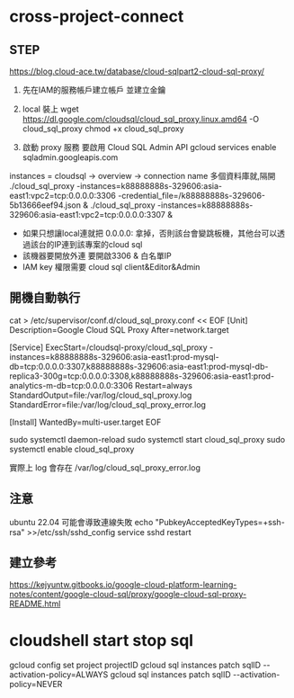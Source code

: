 # cross-project-connect
## STEP
https://blog.cloud-ace.tw/database/cloud-sqlpart2-cloud-sql-proxy/
1. 先在IAM的服務帳戶建立帳戶
並建立金鑰

2. local 裝上
wget https://dl.google.com/cloudsql/cloud_sql_proxy.linux.amd64 -O cloud_sql_proxy
chmod +x cloud_sql_proxy

3. 啟動 proxy 服務
要啟用 Cloud SQL Admin API
gcloud services enable sqladmin.googleapis.com

instances = cloudsql -> overview -> connection name
多個資料庫就,隔開
./cloud_sql_proxy -instances=k88888888s-329606:asia-east1:vpc2=tcp:0.0.0.0:3306 -credential_file=/k88888888s-329606-5b13666eef94.json &
./cloud_sql_proxy -instances=k88888888s-329606:asia-east1:vpc2=tcp:0.0.0.0:3307 &
* 如果只想讓local連就把 0.0.0.0: 拿掉，否則該台會變跳板機，其他台可以透過該台的IP連到該專案的cloud sql
* 該機器要開放外連 要開啟3306 & 白名單IP
* IAM key 權限需要 cloud sql client&Editor&Admin

## 開機自動執行

cat > /etc/supervisor/conf.d/cloud_sql_proxy.conf << EOF
[Unit]
Description=Google Cloud SQL Proxy
After=network.target

[Service]
ExecStart=/cloudsql-proxy/cloud_sql_proxy -instances=k88888888s-329606:asia-east1:prod-mysql-db=tcp:0.0.0.0:3307,k88888888s-329606:asia-east1:prod-mysql-db-replica3-300g=tcp:0.0.0.0:3308,k88888888s-329606:asia-east1:prod-analytics-m-db=tcp:0.0.0.0:3306
Restart=always
StandardOutput=file:/var/log/cloud_sql_proxy.log
StandardError=file:/var/log/cloud_sql_proxy_error.log

[Install]
WantedBy=multi-user.target
EOF

sudo systemctl daemon-reload
sudo systemctl start cloud_sql_proxy
sudo systemctl enable cloud_sql_proxy

實際上 log 會存在
/var/log/cloud_sql_proxy_error.log

## 注意
ubuntu 22.04 可能會導致連線失敗
echo "PubkeyAcceptedKeyTypes=+ssh-rsa" >>/etc/ssh/sshd_config 
service sshd restart

## 建立參考
https://kejyuntw.gitbooks.io/google-cloud-platform-learning-notes/content/google-cloud-sql/proxy/google-cloud-sql-proxy-README.html

# cloudshell start stop sql
gcloud config set project projectID
gcloud sql instances patch sqlID --activation-policy=ALWAYS
gcloud sql instances patch sqlID --activation-policy=NEVER